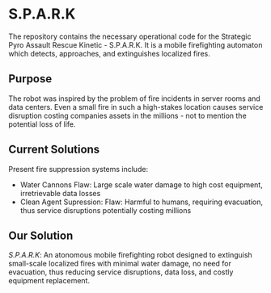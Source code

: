 # S.P.A.R.K

The repository contains the necessary operational code for the Strategic Pyro Assault Rescue Kinetic - S.P.A.R.K.
It is a mobile firefighting automaton which detects, approaches, and extinguishes localized fires.


## Purpose
The robot was inspired by the problem of fire incidents in server rooms and data centers. Even a small fire in such a high-stakes location causes service disruption costing companies assets in the millions - not to mention the potential loss of life.

## Current Solutions
Present fire suppression systems include:
- Water Cannons
  Flaw: Large scale water damage to high cost equipment, irretrievable data losses
-  Clean Agent Supression:
  Flaw: Harmful to humans, requiring evacuation, thus service disruptions potentially costing millions

## Our Solution
*S.P.A.R.K*: An atonomous mobile firefighting robot designed to extinguish small-scale localized fires with minimal water damage, no need for evacuation, thus reducing service disruptions, data loss, and costly equipment replacement.
